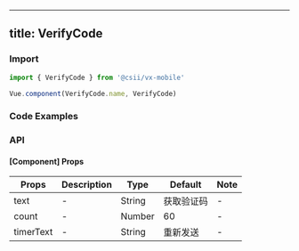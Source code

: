 
---
title: VerifyCode
---

### Import

```javascript
import { VerifyCode } from '@csii/vx-mobile'

Vue.component(VerifyCode.name, VerifyCode)
```

### Code Examples
<!-- DEMO -->

### API

#### [Component] Props
|Props | Description | Type | Default | Note|
|----|-----|------|------|------|
|text|-|String|获取验证码|-|
|count|-|Number|60|-|
|timerText|-|String|重新发送|-|
